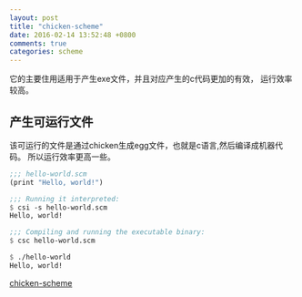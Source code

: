 ```yaml
---
layout: post
title: "chicken-scheme"
date: 2016-02-14 13:52:48 +0800
comments: true
categories: scheme
---
```


它的主要住用适用于产生exe文件，并且对应产生的c代码更加的有效，
运行效率较高。
<!--more-->

## 产生可运行文件

该可运行的文件是通过chicken生成egg文件，也就是c语言,然后编译成机器代码。
所以运行效率更高一些。

``` scheme
;;; hello-world.scm
(print "Hello, world!")

;;; Running it interpreted:
$ csi -s hello-world.scm 
Hello, world!

;;; Compiling and running the executable binary:
$ csc hello-world.scm 

$ ./hello-world
Hello, world!
```

[chicken-scheme][1]

[1]:http://www.call-cc.org/ 
